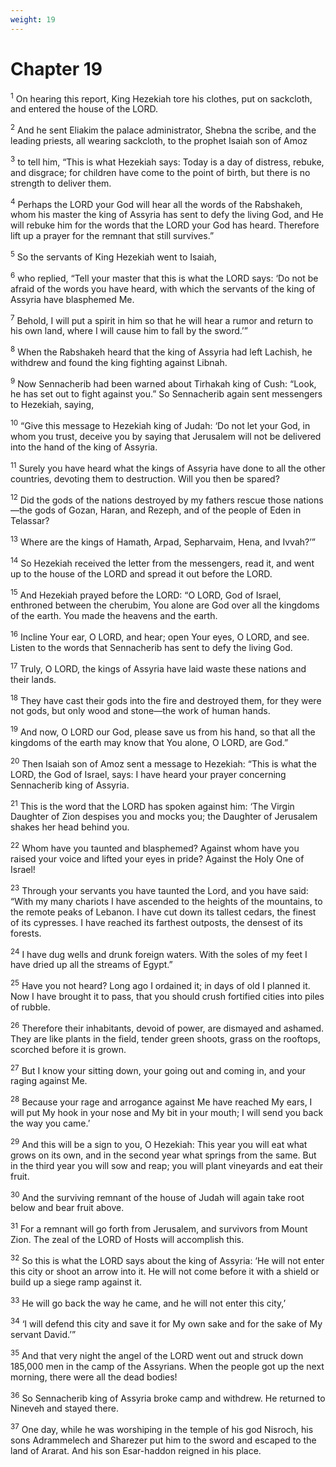 ```yaml
---
weight: 19
---
```


# Chapter 19

<sup>1</sup> On hearing this report, King Hezekiah tore his clothes, put on sackcloth, and entered the house of the LORD. 

<sup>2</sup> And he sent Eliakim the palace administrator, Shebna the scribe, and the leading priests, all wearing sackcloth, to the prophet Isaiah son of Amoz 

<sup>3</sup> to tell him, “This is what Hezekiah says: Today is a day of distress, rebuke, and disgrace; for children have come to the point of birth, but there is no strength to deliver them. 

<sup>4</sup> Perhaps the LORD your God will hear all the words of the Rabshakeh, whom his master the king of Assyria has sent to defy the living God, and He will rebuke him for the words that the LORD your God has heard. Therefore lift up a prayer for the remnant that still survives.” 

<sup>5</sup> So the servants of King Hezekiah went to Isaiah, 

<sup>6</sup> who replied, “Tell your master that this is what the LORD says: ‘Do not be afraid of the words you have heard, with which the servants of the king of Assyria have blasphemed Me. 

<sup>7</sup> Behold, I will put a spirit in him so that he will hear a rumor and return to his own land, where I will cause him to fall by the sword.’” 

<sup>8</sup> When the Rabshakeh heard that the king of Assyria had left Lachish, he withdrew and found the king fighting against Libnah. 

<sup>9</sup> Now Sennacherib had been warned about Tirhakah king of Cush: “Look, he has set out to fight against you.” So Sennacherib again sent messengers to Hezekiah, saying, 

<sup>10</sup> “Give this message to Hezekiah king of Judah: ‘Do not let your God, in whom you trust, deceive you by saying that Jerusalem will not be delivered into the hand of the king of Assyria. 

<sup>11</sup> Surely you have heard what the kings of Assyria have done to all the other countries, devoting them to destruction. Will you then be spared? 

<sup>12</sup> Did the gods of the nations destroyed by my fathers rescue those nations—the gods of Gozan, Haran, and Rezeph, and of the people of Eden in Telassar? 

<sup>13</sup> Where are the kings of Hamath, Arpad, Sepharvaim, Hena, and Ivvah?’” 

<sup>14</sup> So Hezekiah received the letter from the messengers, read it, and went up to the house of the LORD and spread it out before the LORD. 

<sup>15</sup> And Hezekiah prayed before the LORD: “O LORD, God of Israel, enthroned between the cherubim, You alone are God over all the kingdoms of the earth. You made the heavens and the earth. 

<sup>16</sup> Incline Your ear, O LORD, and hear; open Your eyes, O LORD, and see. Listen to the words that Sennacherib has sent to defy the living God. 

<sup>17</sup> Truly, O LORD, the kings of Assyria have laid waste these nations and their lands. 

<sup>18</sup> They have cast their gods into the fire and destroyed them, for they were not gods, but only wood and stone—the work of human hands. 

<sup>19</sup> And now, O LORD our God, please save us from his hand, so that all the kingdoms of the earth may know that You alone, O LORD, are God.” 

<sup>20</sup> Then Isaiah son of Amoz sent a message to Hezekiah: “This is what the LORD, the God of Israel, says: I have heard your prayer concerning Sennacherib king of Assyria. 

<sup>21</sup> This is the word that the LORD has spoken against him: ‘The Virgin Daughter of Zion despises you and mocks you; the Daughter of Jerusalem shakes her head behind you. 

<sup>22</sup> Whom have you taunted and blasphemed? Against whom have you raised your voice and lifted your eyes in pride? Against the Holy One of Israel! 

<sup>23</sup> Through your servants you have taunted the Lord, and you have said: “With my many chariots I have ascended to the heights of the mountains, to the remote peaks of Lebanon. I have cut down its tallest cedars, the finest of its cypresses. I have reached its farthest outposts, the densest of its forests. 

<sup>24</sup> I have dug wells and drunk foreign waters. With the soles of my feet I have dried up all the streams of Egypt.” 

<sup>25</sup> Have you not heard? Long ago I ordained it; in days of old I planned it. Now I have brought it to pass, that you should crush fortified cities into piles of rubble. 

<sup>26</sup> Therefore their inhabitants, devoid of power, are dismayed and ashamed. They are like plants in the field, tender green shoots, grass on the rooftops, scorched before it is grown. 

<sup>27</sup> But I know your sitting down, your going out and coming in, and your raging against Me. 

<sup>28</sup> Because your rage and arrogance against Me have reached My ears, I will put My hook in your nose and My bit in your mouth; I will send you back the way you came.’ 

<sup>29</sup> And this will be a sign to you, O Hezekiah: This year you will eat what grows on its own, and in the second year what springs from the same. But in the third year you will sow and reap; you will plant vineyards and eat their fruit. 

<sup>30</sup> And the surviving remnant of the house of Judah will again take root below and bear fruit above. 

<sup>31</sup> For a remnant will go forth from Jerusalem, and survivors from Mount Zion. The zeal of the LORD of Hosts will accomplish this. 

<sup>32</sup> So this is what the LORD says about the king of Assyria: ‘He will not enter this city or shoot an arrow into it. He will not come before it with a shield or build up a siege ramp against it. 

<sup>33</sup> He will go back the way he came, and he will not enter this city,’ 

<sup>34</sup> ‘I will defend this city and save it for My own sake and for the sake of My servant David.’” 

<sup>35</sup> And that very night the angel of the LORD went out and struck down 185,000 men in the camp of the Assyrians. When the people got up the next morning, there were all the dead bodies! 

<sup>36</sup> So Sennacherib king of Assyria broke camp and withdrew. He returned to Nineveh and stayed there. 

<sup>37</sup> One day, while he was worshiping in the temple of his god Nisroch, his sons Adrammelech and Sharezer put him to the sword and escaped to the land of Ararat. And his son Esar-haddon reigned in his place. 


